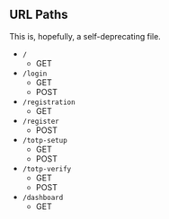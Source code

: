 ## URL Paths

This is, hopefully, a self-deprecating file. 

- `/`
  - GET
- `/login`
  - GET
  - POST
- `/registration`
  - GET
- `/register`
  - POST
- `/totp-setup`
  - GET
  - POST
- `/totp-verify`
  - GET
  - POST
- `/dashboard`
  - GET